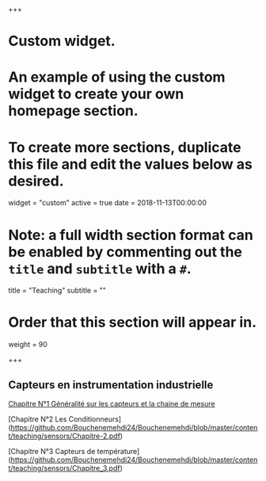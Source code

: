 +++
# Custom widget.
# An example of using the custom widget to create your own homepage section.
# To create more sections, duplicate this file and edit the values below as desired.
widget = "custom"
active = true
date = 2018-11-13T00:00:00

# Note: a full width section format can be enabled by commenting out the `title` and `subtitle` with a `#`.
title = "Teaching"
subtitle = ""

# Order that this section will appear in.
weight = 90

+++
## Capteurs en instrumentation industrielle

[Chapitre N°1 Généralité sur les capteurs et la chaine de mesure](https://github.com/Bouchenemehdi24/Bouchenemehdi/blob/master/content/teaching/sensors/Chapitre-1.pdf) </br>

[Chapitre N°2 Les Conditionneurs]
(https://github.com/Bouchenemehdi24/Bouchenemehdi/blob/master/content/teaching/sensors/Chapitre-2.pdf) </br>

[Chapitre N°3 Capteurs de température]
(https://github.com/Bouchenemehdi24/Bouchenemehdi/blob/master/content/teaching/sensors/Chapitre_3.pdf) </br>
